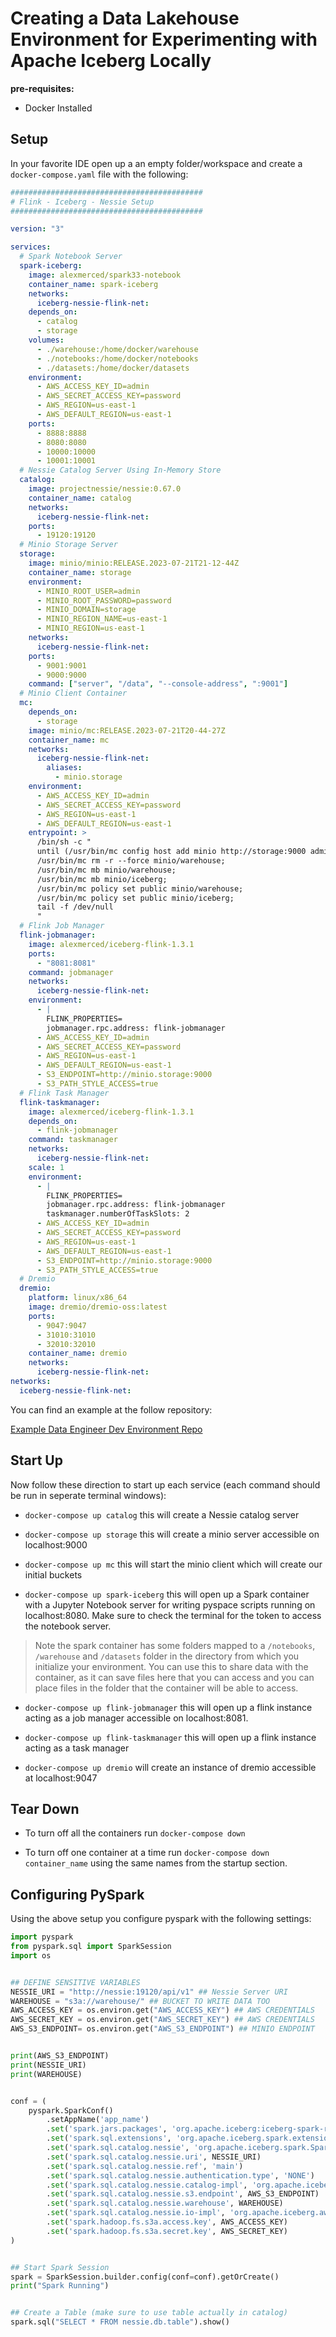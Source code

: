 # Creating a Data Lakehouse Environment for Experimenting with Apache Iceberg Locally

**pre-requisites:**
- Docker Installed

## Setup

In your favorite IDE open up a an empty folder/workspace and create a `docker-compose.yaml` file with the following:

```yaml
###########################################
# Flink - Iceberg - Nessie Setup
###########################################

version: "3"

services:
  # Spark Notebook Server
  spark-iceberg:
    image: alexmerced/spark33-notebook
    container_name: spark-iceberg
    networks:
      iceberg-nessie-flink-net:
    depends_on:
      - catalog
      - storage
    volumes:
      - ./warehouse:/home/docker/warehouse
      - ./notebooks:/home/docker/notebooks
      - ./datasets:/home/docker/datasets
    environment:
      - AWS_ACCESS_KEY_ID=admin
      - AWS_SECRET_ACCESS_KEY=password
      - AWS_REGION=us-east-1
      - AWS_DEFAULT_REGION=us-east-1
    ports:
      - 8888:8888
      - 8080:8080
      - 10000:10000
      - 10001:10001
  # Nessie Catalog Server Using In-Memory Store
  catalog:
    image: projectnessie/nessie:0.67.0
    container_name: catalog
    networks:
      iceberg-nessie-flink-net:
    ports:
      - 19120:19120
  # Minio Storage Server
  storage:
    image: minio/minio:RELEASE.2023-07-21T21-12-44Z
    container_name: storage
    environment:
      - MINIO_ROOT_USER=admin
      - MINIO_ROOT_PASSWORD=password
      - MINIO_DOMAIN=storage
      - MINIO_REGION_NAME=us-east-1
      - MINIO_REGION=us-east-1
    networks:
      iceberg-nessie-flink-net:
    ports:
      - 9001:9001
      - 9000:9000
    command: ["server", "/data", "--console-address", ":9001"]
  # Minio Client Container
  mc:
    depends_on:
      - storage
    image: minio/mc:RELEASE.2023-07-21T20-44-27Z
    container_name: mc
    networks:
      iceberg-nessie-flink-net:
        aliases:
          - minio.storage
    environment:
      - AWS_ACCESS_KEY_ID=admin
      - AWS_SECRET_ACCESS_KEY=password
      - AWS_REGION=us-east-1
      - AWS_DEFAULT_REGION=us-east-1
    entrypoint: >
      /bin/sh -c "
      until (/usr/bin/mc config host add minio http://storage:9000 admin password) do echo '...waiting...' && sleep 1; done;
      /usr/bin/mc rm -r --force minio/warehouse;
      /usr/bin/mc mb minio/warehouse;
      /usr/bin/mc mb minio/iceberg;
      /usr/bin/mc policy set public minio/warehouse;
      /usr/bin/mc policy set public minio/iceberg;
      tail -f /dev/null
      "
  # Flink Job Manager
  flink-jobmanager:
    image: alexmerced/iceberg-flink-1.3.1
    ports:
      - "8081:8081"
    command: jobmanager
    networks:
      iceberg-nessie-flink-net:
    environment:
      - |
        FLINK_PROPERTIES=
        jobmanager.rpc.address: flink-jobmanager
      - AWS_ACCESS_KEY_ID=admin
      - AWS_SECRET_ACCESS_KEY=password
      - AWS_REGION=us-east-1
      - AWS_DEFAULT_REGION=us-east-1
      - S3_ENDPOINT=http://minio.storage:9000
      - S3_PATH_STYLE_ACCESS=true
  # Flink Task Manager
  flink-taskmanager:
    image: alexmerced/iceberg-flink-1.3.1
    depends_on:
      - flink-jobmanager
    command: taskmanager
    networks:
      iceberg-nessie-flink-net:
    scale: 1
    environment:
      - |
        FLINK_PROPERTIES=
        jobmanager.rpc.address: flink-jobmanager
        taskmanager.numberOfTaskSlots: 2
      - AWS_ACCESS_KEY_ID=admin
      - AWS_SECRET_ACCESS_KEY=password
      - AWS_REGION=us-east-1
      - AWS_DEFAULT_REGION=us-east-1
      - S3_ENDPOINT=http://minio.storage:9000
      - S3_PATH_STYLE_ACCESS=true
  # Dremio
  dremio:
    platform: linux/x86_64
    image: dremio/dremio-oss:latest
    ports:
      - 9047:9047
      - 31010:31010
      - 32010:32010
    container_name: dremio
    networks:
      iceberg-nessie-flink-net:
networks:
  iceberg-nessie-flink-net:
```

You can find an example at the follow repository:

[Example Data Engineer Dev Environment Repo](https://github.com/developer-advocacy-dremio/apache-iceberg-tutorial-environment)

## Start Up

Now follow these direction to start up each service (each command should be run in seperate terminal windows):


- `docker-compose up catalog` this will create a Nessie catalog server

- `docker-compose up storage` this will create a minio server accessible on localhost:9000

- `docker-compose up mc` this will start the minio client which will create our initial buckets

- `docker-compose up spark-iceberg` this will open up a Spark container with a Jupyter Notebook server for writing pyspace scripts running on localhost:8080. Make sure to check the terminal for the token to access the notebook server.

> Note the spark container has some folders mapped to a `/notebooks`, `/warehouse` and `/datasets` folder in the directory from which you initialize your environment. You can use this to share data with the container, as it can save files here that you can access and you can place files in the folder that the container will be able to access.

- `docker-compose up flink-jobmanager` this will open up a flink instance acting as a job manager accessible on localhost:8081.

- `docker-compose up flink-taskmanager` this will open up a flink instance acting as a task manager

- `docker-compose up dremio` will create an instance of dremio accessible at localhost:9047

## Tear Down

- To turn off all the containers run `docker-compose down`

- To turn off one container at a time run `docker-compose down container_name` using the same names from the startup section.

## Configuring PySpark

Using the above setup you configure pyspark with the following settings:

```py
import pyspark
from pyspark.sql import SparkSession
import os


## DEFINE SENSITIVE VARIABLES
NESSIE_URI = "http://nessie:19120/api/v1" ## Nessie Server URI
WAREHOUSE = "s3a://warehouse/" ## BUCKET TO WRITE DATA TOO
AWS_ACCESS_KEY = os.environ.get("AWS_ACCESS_KEY") ## AWS CREDENTIALS
AWS_SECRET_KEY = os.environ.get("AWS_SECRET_KEY") ## AWS CREDENTIALS
AWS_S3_ENDPOINT= os.environ.get("AWS_S3_ENDPOINT") ## MINIO ENDPOINT


print(AWS_S3_ENDPOINT)
print(NESSIE_URI)
print(WAREHOUSE)


conf = (
    pyspark.SparkConf()
        .setAppName('app_name')
        .set('spark.jars.packages', 'org.apache.iceberg:iceberg-spark-runtime-3.3_2.12:1.3.1,org.projectnessie.nessie-integrations:nessie-spark-extensions-3.3_2.12:0.67.0,software.amazon.awssdk:bundle:2.17.178,software.amazon.awssdk:url-connection-client:2.17.178')
        .set('spark.sql.extensions', 'org.apache.iceberg.spark.extensions.IcebergSparkSessionExtensions,org.projectnessie.spark.extensions.NessieSparkSessionExtensions')
        .set('spark.sql.catalog.nessie', 'org.apache.iceberg.spark.SparkCatalog')
        .set('spark.sql.catalog.nessie.uri', NESSIE_URI)
        .set('spark.sql.catalog.nessie.ref', 'main')
        .set('spark.sql.catalog.nessie.authentication.type', 'NONE')
        .set('spark.sql.catalog.nessie.catalog-impl', 'org.apache.iceberg.nessie.NessieCatalog')
        .set('spark.sql.catalog.nessie.s3.endpoint', AWS_S3_ENDPOINT)
        .set('spark.sql.catalog.nessie.warehouse', WAREHOUSE)
        .set('spark.sql.catalog.nessie.io-impl', 'org.apache.iceberg.aws.s3.S3FileIO')
        .set('spark.hadoop.fs.s3a.access.key', AWS_ACCESS_KEY)
        .set('spark.hadoop.fs.s3a.secret.key', AWS_SECRET_KEY)
)


## Start Spark Session
spark = SparkSession.builder.config(conf=conf).getOrCreate()
print("Spark Running")


## Create a Table (make sure to use table actually in catalog)
spark.sql("SELECT * FROM nessie.db.table").show()
```
